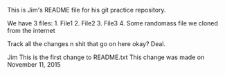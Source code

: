 This is Jim's README file for his git practice repository.

We have 3 files:
    1. File1
    2. File2
    3. File3
    4. Some randomass file we cloned from the internet

Track all the changes n shit that go on here okay? Deal.

Jim
This is the first change to README.txt
This change was made on November 11, 2015
